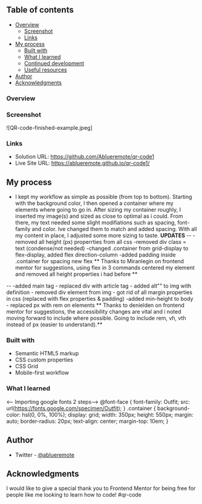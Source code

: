 ## Table of contents

- [Overview](#overview)
  - [Screenshot](#screenshot)
  - [Links](#links)
- [My process](#my-process)
  - [Built with](#built-with)
  - [What I learned](#what-i-learned)
  - [Continued development](#continued-development)
  - [Useful resources](#useful-resources)
- [Author](#author)
- [Acknowledgments](#acknowledgments)

### Overview 
### Screenshot

![QR-code-finished-example.jpeg]

### Links

- Solution URL: https://github.com/Ablueremote/qr-code1
- Live Site URL: https://ablueremote.github.io/qr-code1/

## My process

- I kept my workflow as simple as possible (from top to bottom). Starting with the background color, I then opened a container where my elements where going to go in. After sizing my container roughly, I inserted my image(s) and sized as close to optimal as i could. From there, my text needed some slight modifiations such as spacing, font-family and color. Ive changed them to match and added spacing. With all my content in place, I adjusted some more sizing to taste.
**UPDATES**
--  -removed all height (px) properrties from all css
    -removed div class = text (condense/not needed)
    -changed .container from grid-display to flex-display, added flex direction-column
    -added padding inside  .container for spacing new flex
    ** Thanks to Miranlegin on frontend mentor for suggestions, using flex in 3 commands centered my element and removed all height properties i had before **

 -- -added main tag
    - replaced div with article tag
    - added alt"" to img with definition
    - removed div element from img
    - got rid of all margin properties in css (replaced with flex properties & padding)
    -added min-height to body
    - replaced px with rem on elements
    ** Thanks to denielden on frontend mentor for suggestions, the accessibility changes are vital and i noted moving forward to include where possible.
      Going to include rem, vh, vth instead of px (easier to understand).**   

### Built with

- Semantic HTML5 markup
- CSS custom properties
- CSS Grid
- Mobile-first workflow

### What I learned
  <-- Importing google fonts 2 steps-->
  @font-face {
    font-family: Outfit;
    src: url(https://fonts.google.com/specimen/Outfit);
}
.container {
    background-color: hsl(0, 0%, 100%);
    display: grid;
    width: 350px;
    height: 550px;
    margin: auto;
    border-radius: 20px;
    text-align: center;
    margin-top: 10em;
}

## Author

- Twitter - [@ablueremote](https://www.twitter.com/ablueremote)


## Acknowledgments

I would like to give a special thank you to Frontend Mentor for being free for people like me looking to learn how to code!
#qr-code
